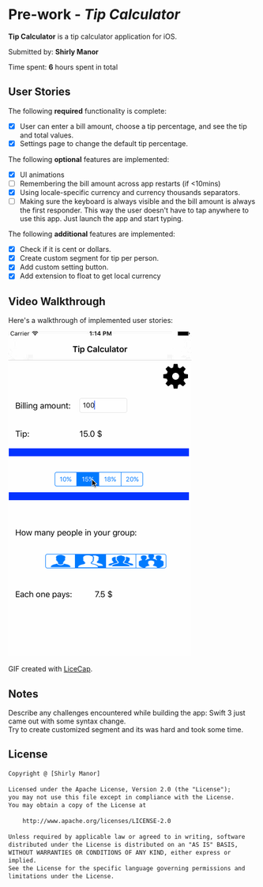 # Pre-work - *Tip Calculator*

**Tip Calculator** is a tip calculator application for iOS.

Submitted by: **Shirly Manor**

Time spent: **6** hours spent in total

## User Stories

The following **required** functionality is complete:

* [x] User can enter a bill amount, choose a tip percentage, and see the tip and total values.
* [x] Settings page to change the default tip percentage.

The following **optional** features are implemented:
* [x] UI animations
* [ ] Remembering the bill amount across app restarts (if <10mins)
* [x] Using locale-specific currency and currency thousands separators.
* [ ] Making sure the keyboard is always visible and the bill amount is always the first responder. This way the user doesn't have to tap anywhere to use this app. Just launch the app and start typing.

The following **additional** features are implemented:

* [x] Check if it is cent or dollars.
* [x] Create custom segment for tip per person.<br>
* [X] Add custom setting button.<br>
* [X] Add extension to float to get local currency<br>

## Video Walkthrough 

Here's a walkthrough of implemented user stories:

<img src='https://github.com/shirlymanor/TipCalculator_New/blob/master/TipCalculator/Tip.gif' title='Video Walkthrough' width='' alt='Video Walkthrough' />

GIF created with [LiceCap](http://www.cockos.com/licecap/).

## Notes

Describe any challenges encountered while building the app:
Swift 3 just came out with some syntax change. <br>
Try to create customized segment and its was hard and took some time.

## License

    Copyright @ [Shirly Manor]

    Licensed under the Apache License, Version 2.0 (the "License");
    you may not use this file except in compliance with the License.
    You may obtain a copy of the License at

        http://www.apache.org/licenses/LICENSE-2.0

    Unless required by applicable law or agreed to in writing, software
    distributed under the License is distributed on an "AS IS" BASIS,
    WITHOUT WARRANTIES OR CONDITIONS OF ANY KIND, either express or implied.
    See the License for the specific language governing permissions and
    limitations under the License.






